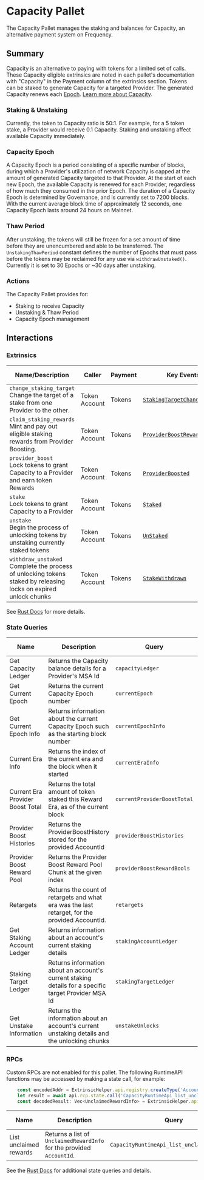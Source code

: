 # Capacity Pallet

The Capacity Pallet manages the staking and balances for Capacity, an alternative payment system on Frequency.

## Summary

Capacity is an alternative to paying with tokens for a limited set of calls.
These Capacity eligible extrinsics are noted in each pallet's documentation with "Capacity" in the Payment column of the extrinsics section.
Tokens can be staked to generate Capacity for a targeted Provider.
The generated Capacity renews each [Epoch](#capacity-epoch).
[Learn more about Capacity](https://docs.frequency.xyz/Tokenomics/ProviderIncentives.html#capacity-model).

### Staking & Unstaking
Currently, the token to Capacity ratio is 50:1.
For example, for a 5 token stake, a Provider would receive 0.1 Capacity.
Staking and unstaking affect available Capacity immediately.

### Capacity Epoch

A Capacity Epoch is a period consisting of a specific number of blocks, during which a Provider's utilization of network Capacity is capped at the amount of generated Capacity targeted to that Provider.
At the start of each new Epoch, the available Capacity is renewed for each Provider, regardless of how much they consumed in the prior Epoch.
The duration of a Capacity Epoch is determined by Governance, and is currently set to 7200 blocks.
With the current average block time of approximately 12 seconds, one Capacity Epoch lasts around 24 hours on Mainnet.

### Thaw Period

After unstaking, the tokens will still be frozen for a set amount of time before they are unencumbered and able to be transferred.
The `UnstakingThawPeriod` constant defines the number of Epochs that must pass before the tokens may be reclaimed for any use via `withdrawUnstaked()`.
Currently it is set to 30 Epochs or ~30 days after unstaking.

### Actions

The Capacity Pallet provides for:

- Staking to receive Capacity
- Unstaking & Thaw Period
- Capacity Epoch management

## Interactions

### Extrinsics

| Name/Description                                                                                                     | Caller        | Payment | Key Events                                                                                                                                | Runtime Added |
|----------------------------------------------------------------------------------------------------------------------| ------------- | ------- |-------------------------------------------------------------------------------------------------------------------------------------------| ------------- |
| `change_staking_target`<br /> Change the target of a stake from one Provider to the other.                           | Token Account | Tokens | [`StakingTargetChanged`](https://frequency-chain.github.io/frequency/pallet_capacity/pallet/enum.Event.html#variant.StakingTargetChanged) | 1             |
| `claim_staking_rewards`<br /> Mint and pay out eligible staking rewards from Provider Boosting.                      | Token Account | Tokens | [`ProviderBoostRewardClaimed`](https://frequency-chain.github.io/frequency/pallet_capacity/pallet/enum.Event.html#variant.ProviderBoostRewardClaimed) | 1             |
| `provider_boost`<br />Lock tokens to grant Capacity to a Provider and earn token Rewards                             | Token Account | Tokens | [`ProviderBoosted`](https://frequency-chain.github.io/frequency/pallet_capacity/pallet/enum.Event.html#variant.Staked)                    | 1             |
| `stake`<br />Lock tokens to grant Capacity to a Provider                                                             | Token Account | Tokens | [`Staked`](https://frequency-chain.github.io/frequency/pallet_capacity/pallet/enum.Event.html#variant.Staked)                             | 1             |
| `unstake`<br />Begin the process of unlocking tokens by unstaking currently staked tokens                            | Token Account | Tokens | [`UnStaked`](https://frequency-chain.github.io/frequency/pallet_capacity/pallet/enum.Event.html#variant.UnStaked)                         | 1             |
| `withdraw_unstaked`<br />Complete the process of unlocking tokens staked by releasing locks on expired unlock chunks | Token Account | Tokens | [`StakeWithdrawn`](https://frequency-chain.github.io/frequency/pallet_capacity/pallet/enum.Event.html#variant.StakeWithdrawn)             | 1             |

See [Rust Docs](https://frequency-chain.github.io/frequency/pallet_capacity/pallet/struct.Pallet.html) for more details.

### State Queries

| Name                             | Description                                                                                       | Query                       | Runtime Added |
|----------------------------------|---------------------------------------------------------------------------------------------------|-----------------------------|---------------|
| Get Capacity Ledger              | Returns the Capacity balance details for a Provider's MSA Id                                      | `capacityLedger`            | 1             |
| Get Current Epoch                | Returns the current Capacity Epoch number                                                         | `currentEpoch`              | 1             |
| Get Current Epoch Info           | Returns information about the current Capacity Epoch such as the starting block number            | `currentEpochInfo`          | 1             |
| Current Era Info                 | Returns the index of the current era and the block when it started                                | `currentEraInfo`            | 1             |
| Current Era Provider Boost Total | Returns the total amount of token staked this Reward Era, as of the current block                 | `currentProviderBoostTotal` | 1             | 
| Provider Boost Histories         | Returns the ProviderBoostHistory stored for the provided AccountId                                | `providerBoostHistories`    | 1 |
| Provider Boost Reward Pool       | Returns the Provider Boost Reward Pool Chunk at the given index                                   | `providerBoostRewardBools`  | 1 |
| Retargets                        | Returns the count of retargets and what era was the last retarget, for the provided AccountId.    | `retargets`                 | 1 |
| Get Staking Account Ledger       | Returns information about an account's current staking details                                    | `stakingAccountLedger`      | 1             |
| Staking Target Ledger            | Returns information about an account's current staking details for a specific target Provider MSA Id | `stakingTargetLedger`       | 1             |
| Get Unstake Information          | Returns the information about an account's current unstaking details and the unlocking chunks     | `unstakeUnlocks`            | 1             |

### RPCs
Custom RPCs are not enabled for this pallet. The following RuntimeAPI functions may be accessed by making a state call, for example:
```javascript
    const encodedAddr = ExtrinsicHelper.api.registry.createType('AccountId32', booster.address);  // where booster is a polkadot/keyring Keypair type
    let result = await api.rcp.state.call('CapacityRuntimeApi_list_unclaimed_rewards', encodedAddr);
    const decodedResult: Vec<UnclaimedRewardInfo> = ExtrinsicHelper.api.registry.createType('Vec<UnclaimedRewardInfo>', result);
```

| Name                   | Description                                                         | Query                                       | Runtime Added |
|------------------------|---------------------------------------------------------------------|---------------------------------------------|---------------|
| List unclaimed rewards | Returns a list of `UnclaimedRewardInfo` for the provided `AccountId`. | `CapacityRuntimeApi_list_unclaimed_rewards` | 1 |



See the [Rust Docs](https://frequency-chain.github.io/frequency/pallet_capacity/pallet/storage_types/index.html) for additional state queries and details.
